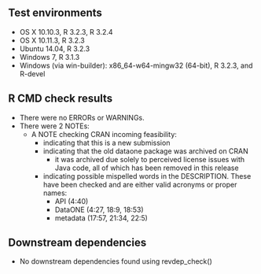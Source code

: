 ## Test environments

* OS X 10.10.3, R 3.2.3, R 3.2.4
* OS X 10.11.3, R 3.2.3
* Ubuntu 14.04, R 3.2.3
* Windows 7, R 3.1.3
* Windows (via win-builder): x86_64-w64-mingw32 (64-bit), R 3.2.3, and R-devel

## R CMD check results

* There were no ERRORs or WARNINGs.
* There were 2 NOTEs:
  - A NOTE checking CRAN incoming feasibility:
    - indicating that this is a new submission
    - indicating that the old dataone package was archived on CRAN
      - it was archived due solely to perceived license issues with Java code, 
        all of which has been removed in this release
    - indicating possible mispelled words in the DESCRIPTION. These have been checked
      and are either valid acronyms or proper names:
      - API (4:40)
      - DataONE (4:27, 18:9, 18:53)
      - metadata (17:57, 21:34, 22:5)

## Downstream dependencies

* No downstream dependencies found using revdep_check()
